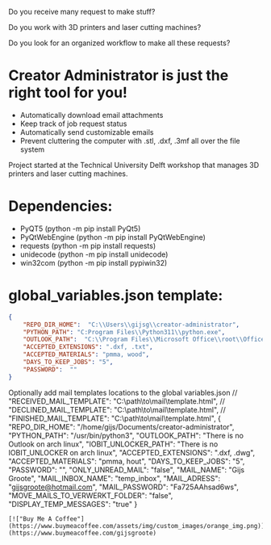 
Do you receive many request to make stuff?

Do you work with 3D printers and laser cutting machines?

Do you look for an organized workflow to make all these requests?

# Creator Administrator is just the right tool for you!

* Automatically download email attachments
* Keep track of job request status
* Automatically send customizable emails
* Prevent cluttering the computer with .stl, .dxf, .3mf all over the file system

Project started at the Technical University Delft workshop that manages 3D printers and laser cutting machines.

# Dependencies:
* PyQT5 (python -m pip install PyQt5)
* PyQtWebEngine (python -m pip install PyQtWebEngine)
* requests (python -m pip install requests)
* unidecode (python -m pip install unidecode)
* win32com (python -m pip install pypiwin32)



# global_variables.json template:
```json 
{
    "REPO_DIR_HOME":  "C:\\Users\\gijsg\\creator-administrator",
    "PYTHON_PATH": "C:Program Files\\Python311\\python.exe",
    "OUTLOOK_PATH":  "C:\\Program Files\\Microsoft Office\\root\\Office16\\OUTLOOK.EXE",
    "ACCEPTED_EXTENSIONS": ".dxf, .txt",
    "ACCEPTED_MATERIALS": "pmma, wood",
    "DAYS_TO_KEEP_JOBS": "5",
    "PASSWORD":  ""
}
```
Optionally add mail templates locations to the global variables.json
    // "RECEIVED_MAIL_TEMPLATE":  "C:\\path\\to\\mail\\template.html",
    // "DECLINED_MAIL_TEMPLATE":  "C:\\path\\to\\mail\\template.html",
    // "FINISHED_MAIL_TEMPLATE":  "C:\\path\\to\\mail\\template.html",
{
    "REPO_DIR_HOME":  "/home/gijs/Documents/creator-administrator",
    "PYTHON_PATH": "/usr/bin/python3",
    "OUTLOOK_PATH":  "There is no Outlook on arch linux",
    "IOBIT_UNLOCKER_PATH":  "There is no IOBIT_UNLOCKER on arch linux",
    "ACCEPTED_EXTENSIONS": ".dxf, .dwg",
    "ACCEPTED_MATERIALS": "pmma, hout",
    "DAYS_TO_KEEP_JOBS": "5",
    "PASSWORD":  "",
    "ONLY_UNREAD_MAIL": "false",
    "MAIL_NAME": "Gijs Groote",
    "MAIL_INBOX_NAME": "temp_inbox",
    "MAIL_ADRESS": "gijsgroote@hotmail.com",
    "MAIL_PASSWORD": "Fa725AAhsad6ws",
    "MOVE_MAILS_TO_VERWERKT_FOLDER": "false",
    "DISPLAY_TEMP_MESSAGES": "true"
}
```
[!["Buy Me A Coffee"](https://www.buymeacoffee.com/assets/img/custom_images/orange_img.png)](https://www.buymeacoffee.com/gijsgroote)

